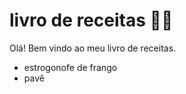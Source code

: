 # livro de receitas :man_cook:



Olá! Bem vindo ao meu livro de receitas.

- estrogonofe de frango
- pavê
